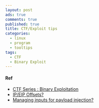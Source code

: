 ```yaml
---
layout: post
ads: true
comments: true
published: true
title: CTF/Exploit tips
categories:
  - linux
  - program
  - tooltips
tags:
  - CTF
  - Binary Exploit
---
```

#### Ref
- [CTF Series : Binary Exploitation](https://bitvijays.github.io/LFC-BinaryExploitation.html)
- [IP/EIP Offsets?](https://security.stackexchange.com/a/130909)
- [Managing inputs for payload injection?](https://reverseengineering.stackexchange.com/a/13929)
